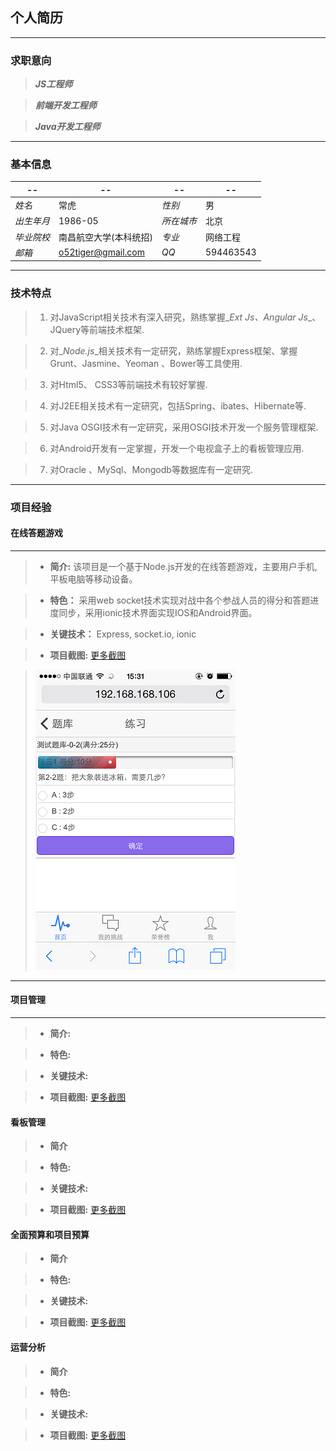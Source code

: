 ## 个人简历

***

### 求职意向
> _**JS工程师**_

> _**前端开发工程师**_

> _**Java开发工程师**_

---

### 基本信息

|  --            |  --                   | --           | --          |
|----------------|-----------------------|--------------|-------------|
|_*姓名*_        |常虎                   |_*性别*_      |男           |
|_*出生年月*_    |1986-05                |_*所在城市*_  |北京         |
|_*毕业院校*_    |南昌航空大学(本科统招) |_*专业*_      |网络工程     |
|_*邮箱*_        |o52tiger@gmail.com     |_*QQ*_        |594463543    |

---

### 技术特点

>1. 对JavaScript相关技术有深入研究，熟练掌握_*Ext Js*_、_*Angular Js*_、JQuery等前端技术框架.

>2. 对_*Node.js*_相关技术有一定研究，熟练掌握Express框架、掌握Grunt、Jasmine、Yeoman 、Bower等工具使用.

>3. 对Html5、 CSS3等前端技术有较好掌握.

>4. 对J2EE相关技术有一定研究，包括Spring、ibates、Hibernate等.

>5. 对Java OSGI技术有一定研究，采用OSGI技术开发一个服务管理框架.

>6. 对Android开发有一定掌握，开发一个电视盒子上的看板管理应用.

>7. 对Oracle 、MySql、Mongodb等数据库有一定研究.

___

### 项目经验

#### 在线答题游戏 ####
___
>* **简介:** 该项目是一个基于Node.js开发的在线答题游戏，主要用户手机,平板电脑等移动设备。

>* **特色：** 采用web socket技术实现对战中各个参战人员的得分和答题进度同步，采用ionic技术界面实现IOS和Android界面。 

>* **关键技术：** Express, socket.io, ionic

>* **项目截图:** [更多截图](tg.md)

> ![对战界面](imgs/IMG_0126.PNG)

___


#### 项目管理 ####
___

>* **简介:** 

>* **特色:** 

>* **关键技术:**

>* **项目截图:** [更多截图](ps.md)


#### 看板管理 ####

>* **简介**  

>* **特色:** 

>* **关键技术:**

>* **项目截图:** [更多截图](kb.md)


#### 全面预算和项目预算 ####

>* **简介**  

>* **特色:** 

>* **关键技术:**

>* **项目截图:** [更多截图](bm.md)

#### 运营分析 ####

>* **简介**  

>* **特色:** 

>* **关键技术:**

>* **项目截图:** [更多截图](opa.md)
